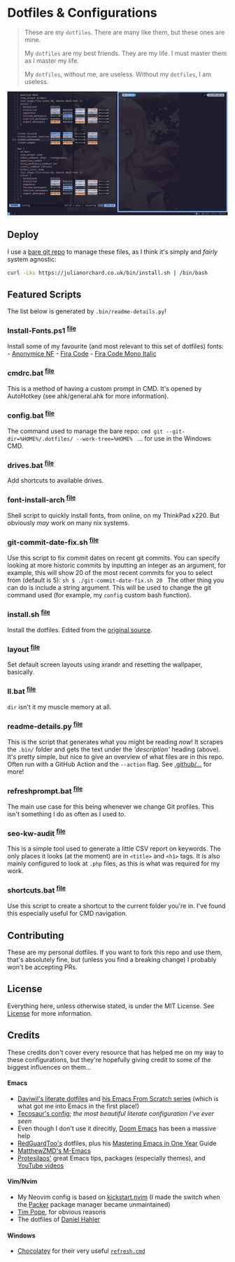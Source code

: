 # Dotfiles & Configurations

> These are my `dotfiles`. There are many like them, but these ones are mine.
>
> My `dotfiles` are my best friends. They are my life. I must master them as I master my life.
>
> My `dotfiles`, without me, are useless. Without my `dotfiles`, I am useless.

![A screenshot of my configuration on Linux.](.docs/example.png)

## Deploy

I use a [bare git repo](https://www.atlassian.com/git/tutorials/dotfiles) to manage these files, as I think it's simply and *fairly* system agnostic:

```sh
curl -Lks https://julianorchard.co.uk/bin/install.sh | /bin/bash
```

## Featured Scripts

The list below is generated by `.bin/readme-details.py`!

### Install-Fonts.ps1 <sup>[file](.bin/Install-Fonts.ps1)</sup>

Install some of my favourite (and most relevant to this set of dotfiles) fonts: - [Anonymice NF](https://github.com/ryanoasis/nerd-fonts/) - [Fira Code](https://github.com/tonsky/FiraCode/) - [Fira Code Mono Italic](https://github.com/zwaldowski/Fira/raw/zwaldowski/mod-new/otf/)

### cmdrc.bat <sup>[file](.bin/cmdrc.bat)</sup>

This is a method of having a custom prompt in CMD. It's opened by AutoHotkey (see ahk/general.ahk for more information).

### config.bat <sup>[file](.bin/config.bat)</sup>

The command used to manage the bare repo: ```cmd git --git-dir=%HOME%/.dotfiles/ --work-tree=%HOME% ``` ... for use in the Windows CMD.

### drives.bat <sup>[file](.bin/drives.bat)</sup>

Add shortcuts to available drives.

### font-install-arch <sup>[file](.bin/font-install-arch)</sup>

Shell script to quickly install fonts, from online, on my ThinkPad x220. But obviously *may* work on many nix systems.

### git-commit-date-fix.sh <sup>[file](.bin/git-commit-date-fix.sh)</sup>

Use this script to fix commit dates on recent git commits. You can specify looking at more historic commits by inputting an integer as an argument, for example, this will show 20 of the most recent commits for you to select from (default is 5): ```sh $ ./git-commit-date-fix.sh 20 ``` The other thing you can do is include a string argument. This will be used to change the git command used (for example, my `config` custom bash function).

### install.sh <sup>[file](.bin/install.sh)</sup>

Install the dotfiles. Edited from the [original source](https://bitbucket.org/durdn/cfg/src/master/.bin/install.sh).

### layout <sup>[file](.bin/layout)</sup>

Set default screen layouts using xrandr and resetting the wallpaper, basically.

### ll.bat <sup>[file](.bin/ll.bat)</sup>

`dir` isn't it my muscle memory at all.

### readme-details.py <sup>[file](.bin/readme-details.py)</sup>

This is the script that generates what you might be reading *now*! It scrapes the `.bin/` folder and gets the text under the *'description'* heading (above). It's pretty simple, but nice to give an overview of what files are in this repo. Often run with a GitHub Action and the `--action` flag. See [.github/...](.github/workflows/main.yaml) for more!

### refreshprompt.bat <sup>[file](.bin/refreshprompt.bat)</sup>

The main use case for this being whenever we change Git profiles. This isn't something I do as often as I used to.

### seo-kw-audit <sup>[file](.bin/seo-kw-audit)</sup>

This is a simple tool used to generate a little CSV report on keywords. The only places it looks (at the moment) are in `<title>` and `<h1>` tags. It is also mainly configured to look at `.php` files, as this is what was required for my work.

### shortcuts.bat <sup>[file](.bin/shortcuts.bat)</sup>

Use this script to create a shortcut to the current folder you're in. I've found this especially useful for CMD navigation.

## Contributing

These are my personal dotfiles. If you want to fork this repo and use them, that's absolutely fine, but (unless you find a breaking change) I probably won't be accepting PRs.

## License

Everything here, unless otherwise stated, is under the MIT License. See [License](/LICENSE) for more information.

## Credits

These credits don't cover every resource that has helped me on my way to these configurations, but they're hopefully giving credit to some of the biggest influences on them...

#### Emacs

- [Daviwil's literate dotfiles](https://github.com/daviwil/dotfiles) and [his Emacs From Scratch series](https://github.com/daviwil/emacs-from-scratch) (which is what got me into Emacs in the first place!)
- [Tecosaur's config](https://tecosaur.github.io/emacs-config/config.html); *the most beautiful literate configuration I've ever seen*
- Even though I don't use it direcitly, [Doom Emacs](https://github.com/doomemacs/doomemacs) has been a massive help
- [RedGuardToo's](https://github.com/redguardtoo/emacs.d) dotfiles, plus his [Mastering Emacs in One Year](https://github.com/redguardtoo/mastering-emacs-in-one-year-guide) Guide
- [MatthewZMD's M-Emacs](https://github.com/MatthewZMD/.emacs.d)
- [Protesilaos'](https://protesilaos.com/emacs/dotemacs) great Emacs tips, packages (especially themes), and [YouTube videos](https://www.youtube.com/@protesilaos)

#### Vim/Nvim

- My Neovim config is based on [kickstart.nvim](https://github.com/nvim-lua/kickstart.nvim) (I made the switch when the [Packer](https://github.com/wbthomason/packer.nvim) package manager became unmaintained)
- [Tim Pope](https://github.com/tpope), for obvious reasons
- The dotfiles of [Daniel Hahler](https://github.com/blueyed)

#### Windows

- [Chocolatey](https://chocolatey.org/) for their very useful [`refresh.cmd`](https://github.com/chocolatey/choco/blob/develop/src/chocolatey.resources/redirects/RefreshEnv.cmd)
